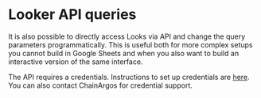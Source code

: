 # Looker API queries

It is also possible to directly access Looks via API and change the query parameters programmatically.
This is useful both for more complex setups you cannot build in Google Sheets and when you also want
to build an interactive version of the same interface.

The API requires a credentials.
Instructions to set up credentials are [here](https://cloud.google.com/looker/docs/api-auth).
You can also contact ChainArgos for credential support.